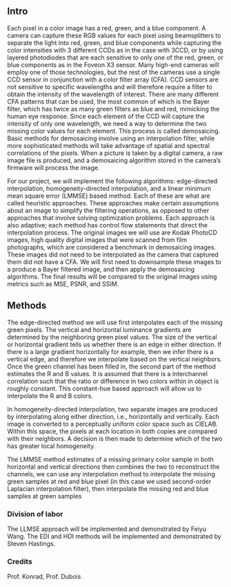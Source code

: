 ## Intro
Each pixel in a color image has a red, green, and a blue component. A camera can capture these RGB values for each pixel using beamsplitters to separate the light into red, green, and blue components while capturing the color intensities with 3 different CCDs as in the case with 3CCD, or by using layered photodiodes that are each sensitive to only one of the red, green, or blue components as in the Foveon X3 sensor. Many high-end cameras will employ one of those technologies, but the rest of the cameras use a single CCD sensor in conjunction with a color filter array (CFA). CCD sensors are not sensitive to specific wavelengths and will therefore require a filter to obtain the intensity of the wavelength of interest. There are many different CFA patterns that can be used, the most common of which is the Bayer filter, which has twice as many green filters as blue and red, mimicking the human eye response. Since each element of the CCD will capture the intensity of only one wavelength, we need a way to determine the two missing color values for each element. This process is called demosaicing. Basic methods for demosaicing involve using an interpolation filter, while more sophisticated methods will take advantage of spatial and spectral correlations of the pixels. When a picture is taken by a digital camera, a raw image file is produced, and a demosaicing algorithm stored in the camera’s firmware will process the image.

For our project, we will implement the following algorithms: edge-directed interpolation, homogeneity-directed interpolation, and a linear minimum mean square error (LMMSE) based method. Each of these are what are called heuristic approaches. These approaches make certain assumptions about an image to simplify the filtering operations, as opposed to other approaches that involve solving optimization problems. Each approach is also adaptive; each method has control flow statements that direct the interpolation process. The original images we will use are Kodak PhotoCD images, high quality digital images that were scanned from film photographs, which are considered a benchmark in demosaicing images. These images did not need to be interpolated as the camera that captured them did not have a CFA. We will first need to downsample these images to a produce a Bayer filtered image, and then apply the demosaicing algorithms. The final results will be compared to the original images using metrics such as MSE, PSNR, and SSIM.

## Methods

The edge-directed method we will use first interpolates each of the missing green pixels. The vertical and horizontal luminance gradients are determined by the neighboring green pixel values. The size of the vertical or horizontal gradient tells us whether there is an edge in either direction. If there is a large gradient horizontally for example, then we infer there is a vertical edge, and therefore we interpolate based on the vertical neighbors. Once the green channel has been filled in, the second part of the method estimates the R and B values. It is assumed that there is a interchannel correlation such that the ratio or difference in two colors within in object is roughly constant. This constant-hue based approach will allow us to interpolate the R and B colors. 

In homogeneity-directed interpolation, two separate images are produced by interpolating along either direction, i.e., horizontally and vertically. Each image is converted to a perceptually uniform color space such as CIELAB. Within this space, the pixels at each location in both copies are compared with their neighbors. A decision is then made to determine which of the two has greater local homogeneity.

The LMMSE method estimates of a missing primary color sample in both horizontal and vertical directions then combines the two to reconstruct the channels, we can use any interpolation method to interpolate the missing green samples at red and blue pixel (in this case we used second-order Laplacian interpolation filter), then interpolate the missing red and blue samples at green samples

### Division of labor
The LLMSE approach will be implemented and demonstrated by Feiyu Wang.
The EDI and HDI methods will be implemented and demonstrated by Steven Hastings.

### Credits
Prof. Konrad, Prof. Dubois
